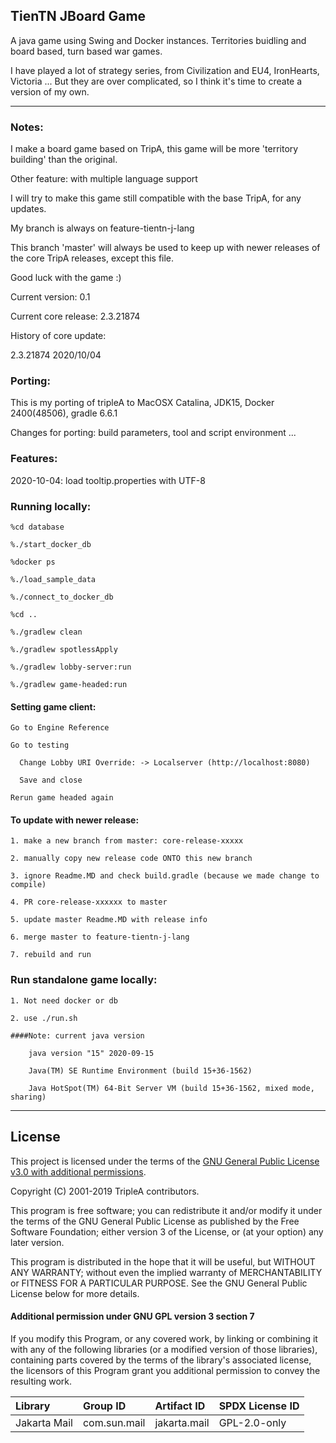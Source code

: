 ## TienTN JBoard Game

A java game using Swing and Docker instances. Territories buidling and board based, turn based war games.

I have played a lot of strategy series, from Civilization and EU4, IronHearts, Victoria ... But they are over complicated, so I think it's time to create a version of my own.

---------------

### Notes:

I make a board game based on TripA, this game will be more 'territory building' than the original.

Other feature: with multiple language support

I will try to make this game still compatible with the base TripA, for any updates.

My branch is always on feature-tientn-j-lang

This branch 'master' will always be used to keep up with newer releases of the core TripA releases, except this file.

Good luck with the game :)

Current version: 0.1

Current core release: 2.3.21874

History of core update:

2.3.21874 2020/10/04


### Porting:

This is my porting of tripleA to MacOSX Catalina, JDK15, Docker 2400(48506), gradle 6.6.1

Changes for porting: build parameters, tool and script environment ...


### Features:

2020-10-04: load tooltip.properties with UTF-8


### Running locally:

    %cd database

    %./start_docker_db

    %docker ps

    %./load_sample_data

    %./connect_to_docker_db

    %cd ..

    %./gradlew clean

    %./gradlew spotlessApply

    %./gradlew lobby-server:run

    %./gradlew game-headed:run

#### Setting game client:

    Go to Engine Reference

    Go to testing

      Change Lobby URI Override: -> Localserver (http://localhost:8080)

      Save and close

    Rerun game headed again

#### To update with newer release:

    1. make a new branch from master: core-release-xxxxx

    2. manually copy new release code ONTO this new branch

    3. ignore Readme.MD and check build.gradle (because we made change to compile)

    4. PR core-release-xxxxxx to master

    5. update master Readme.MD with release info

    6. merge master to feature-tientn-j-lang

    7. rebuild and run

### Run standalone game locally:

    1. Not need docker or db

    2. use ./run.sh

    ####Note: current java version

        java version "15" 2020-09-15

        Java(TM) SE Runtime Environment (build 15+36-1562)

        Java HotSpot(TM) 64-Bit Server VM (build 15+36-1562, mixed mode, sharing)


------------------

## License

This project is licensed under the terms of the
[GNU General Public License v3.0 with additional permissions](/LICENSE).

Copyright (C) 2001-2019 TripleA contributors.

This program is free software; you can redistribute it and/or modify it under the terms
of the GNU General Public License as published by the Free Software Foundation; either
version 3 of the License, or (at your option) any later version.

This program is distributed in the hope that it will be useful, but WITHOUT ANY WARRANTY;
without even the implied warranty of MERCHANTABILITY or FITNESS FOR A PARTICULAR PURPOSE.
See the GNU General Public License below for more details.

#### Additional permission under GNU GPL version 3 section 7

If you modify this Program, or any covered work, by linking or combining it with any
of the following libraries (or a modified version of those libraries), containing
parts covered by the terms of the library's associated license, the licensors of
this Program grant you additional permission to convey the resulting work.

Library | Group ID | Artifact ID | SPDX License ID
:-- | :-- | :-- | :--
Jakarta Mail | com.sun.mail | jakarta.mail | GPL-2.0-only
